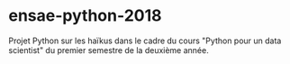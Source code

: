 # ensae-python-2018
Projet Python sur les haïkus dans le cadre du cours "Python pour un data scientist" du premier semestre de la deuxième année.
